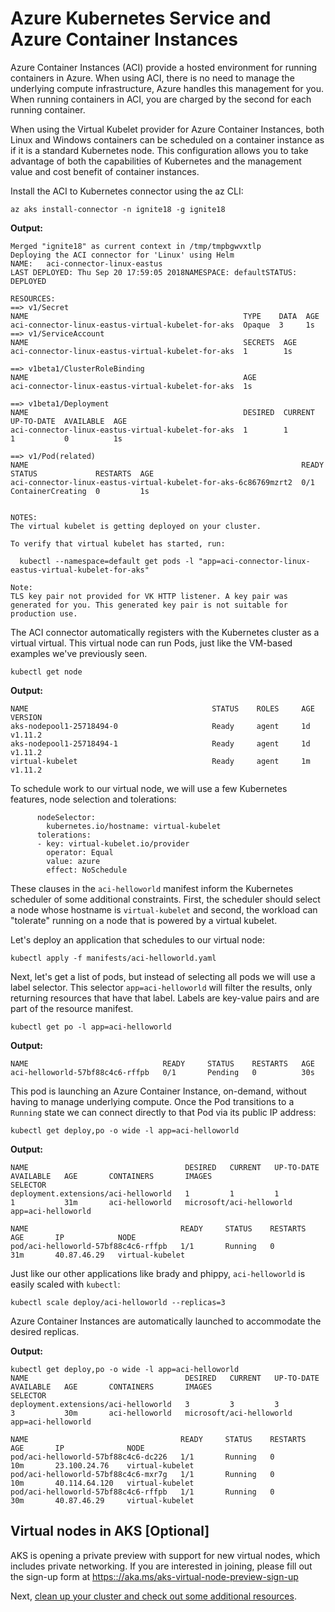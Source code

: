 # Azure Kubernetes Service and Azure Container Instances

Azure Container Instances (ACI) provide a hosted environment for running containers in Azure. When using ACI, there is no need to manage the underlying compute infrastructure, Azure handles this management for you. When running containers in ACI, you are charged by the second for each running container.

When using the Virtual Kubelet provider for Azure Container Instances, both Linux and Windows containers can be scheduled on a container instance as if it is a standard Kubernetes node. This configuration allows you to take advantage of both the capabilities of Kubernetes and the management value and cost benefit of container instances.

Install the ACI to Kubernetes connector using the az CLI:
```
az aks install-connector -n ignite18 -g ignite18
```

**Output:**
```
Merged "ignite18" as current context in /tmp/tmpbgwvxtlp
Deploying the ACI connector for 'Linux' using Helm
NAME:   aci-connector-linux-eastus
LAST DEPLOYED: Thu Sep 20 17:59:05 2018NAMESPACE: defaultSTATUS: DEPLOYED

RESOURCES:
==> v1/Secret
NAME                                                TYPE    DATA  AGE
aci-connector-linux-eastus-virtual-kubelet-for-aks  Opaque  3     1s
==> v1/ServiceAccount
NAME                                                SECRETS  AGE
aci-connector-linux-eastus-virtual-kubelet-for-aks  1        1s

==> v1beta1/ClusterRoleBinding
NAME                                                AGE
aci-connector-linux-eastus-virtual-kubelet-for-aks  1s

==> v1beta1/Deployment
NAME                                                DESIRED  CURRENT  UP-TO-DATE  AVAILABLE  AGE
aci-connector-linux-eastus-virtual-kubelet-for-aks  1        1        1           0          1s

==> v1/Pod(related)
NAME                                                             READY  STATUS             RESTARTS  AGE
aci-connector-linux-eastus-virtual-kubelet-for-aks-6c86769mzrt2  0/1    ContainerCreating  0         1s


NOTES:
The virtual kubelet is getting deployed on your cluster.

To verify that virtual kubelet has started, run:

  kubectl --namespace=default get pods -l "app=aci-connector-linux-eastus-virtual-kubelet-for-aks"

Note:
TLS key pair not provided for VK HTTP listener. A key pair was generated for you. This generated key pair is not suitable for production use.
```

The ACI connector automatically registers with the Kubernetes cluster as a virtual virtual. This virtual node can run Pods, just like the VM-based examples we've previously seen.

```
kubectl get node
```

**Output:**
```
NAME                                         STATUS    ROLES     AGE       VERSION
aks-nodepool1-25718494-0                     Ready     agent     1d        v1.11.2
aks-nodepool1-25718494-1                     Ready     agent     1d        v1.11.2
virtual-kubelet                              Ready     agent     1m        v1.11.2
```

To schedule work to our virtual node, we will use a few Kubernetes features, node selection and tolerations:

```
      nodeSelector:
        kubernetes.io/hostname: virtual-kubelet
      tolerations:
      - key: virtual-kubelet.io/provider
        operator: Equal
        value: azure
        effect: NoSchedule
```

These clauses in the `aci-helloworld` manifest inform the Kubernetes scheduler of some additional constraints. First, the scheduler should select a node whose hostname is `virtual-kubelet` and second, the workload can "tolerate" running on a node that is powered by a virtual kubelet.

Let's deploy an application that schedules to our virtual node:

```
kubectl apply -f manifests/aci-helloworld.yaml
```

Next, let's get a list of pods, but instead of selecting all pods we will use a label selector. This selector `app=aci-helloworld` will filter the results, only returning resources that have that label. Labels are key-value pairs and are part of the resource manifest.

```
kubectl get po -l app=aci-helloworld
```

**Output:**
```
NAME                              READY     STATUS    RESTARTS   AGE
aci-helloworld-57bf88c4c6-rffpb   0/1       Pending   0          30s
```

This pod is launching an Azure Container Instance, on-demand, without having to manage underlying compute. Once the Pod transitions to a `Running` state we can connect directly to that Pod via its public IP address:

```
kubectl get deploy,po -o wide -l app=aci-helloworld
```

**Output:**
```
NAME                                   DESIRED   CURRENT   UP-TO-DATE   AVAILABLE   AGE       CONTAINERS       IMAGES                     SELECTOR
deployment.extensions/aci-helloworld   1         1         1            1           31m       aci-helloworld   microsoft/aci-helloworld   app=aci-helloworld

NAME                                  READY     STATUS    RESTARTS   AGE       IP            NODE
pod/aci-helloworld-57bf88c4c6-rffpb   1/1       Running   0          31m       40.87.46.29   virtual-kubelet
```

Just like our other applications like brady and phippy, `aci-helloworld` is easily scaled with `kubectl`:

```
kubectl scale deploy/aci-helloworld --replicas=3
```

Azure Container Instances are automatically launched to accommodate the desired replicas.

**Output:**
```
kubectl get deploy,po -o wide -l app=aci-helloworld
NAME                                   DESIRED   CURRENT   UP-TO-DATE   AVAILABLE   AGE       CONTAINERS       IMAGES                     SELECTOR
deployment.extensions/aci-helloworld   3         3         3            3           30m       aci-helloworld   microsoft/aci-helloworld   app=aci-helloworld

NAME                                  READY     STATUS    RESTARTS   AGE       IP              NODE
pod/aci-helloworld-57bf88c4c6-dc226   1/1       Running   0          10m       23.100.24.76    virtual-kubelet
pod/aci-helloworld-57bf88c4c6-mxr7g   1/1       Running   0          10m       40.114.64.120   virtual-kubelet
pod/aci-helloworld-57bf88c4c6-rffpb   1/1       Running   0          30m       40.87.46.29     virtual-kubelet
```

## Virtual nodes in AKS [Optional]

AKS is opening a private preview with support for new virtual nodes, which includes private networking. If you are interested in joining, please fill out the sign-up form at [https:://aka.ms/aks-virtual-node-preview-sign-up](aka.ms/aks-virtual-node-preview-sign-up)

Next, [clean up your cluster and check out some additional resources](./06-cleanup-next-steps.md).
